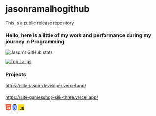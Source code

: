 # jasonramalhogithub
This is a public release repository
### Hello, here is a little of my work and performance during my journey in Programming

![Jason's GitHub stats](https://github-readme-stats.vercel.app/api?username=jasonrn36&show_icons=true&theme=tokyonight)


[![Top Langs](https://github-readme-stats.vercel.app/api/top-langs/?username=jasonrn36&layout=donut-vertical)](https://github.com/anuraghazra/github-readme-stats)

### Projects
https://site-jason-developer.vercel.app/
###
https://site-gamesshop-silk-three.vercel.app/
<section style="text-decoration: none">
<a target="_blank" rel="nooperner noreferrer nofollow" href="https://github.com/jasonrn36/site_jason_developer/blob/main/html5-logo.png">
<img height="20" alt="javascript" src="https://github.com/jasonrn36/site_jason_developer/blob/main/html5-logo.png" style="max-width: 100%;">
</a>


<a target="_blank" rel="nooperner noreferrer nofollow" href="https://github.com/jasonrn36/site_jason_developer/blob/main/CSS3_logo%20marca.png">
<img height="20" alt="javascript" src="https://github.com/jasonrn36/site_jason_developer/blob/main/CSS3_logo%20marca.png" style="max-width: 100%;">
</a>


<a target="_blank" rel="nooperner noreferrer nofollow" href="https://github.com/jasonrn36/site_jason_developer/blob/main/JavaScript_logo_ramalho.png">
<img height="20" alt="javascript" src="https://github.com/jasonrn36/site_jason_developer/blob/main/JavaScript_logo_ramalho.png" style="max-width: 100%;">
</a>
<section>
